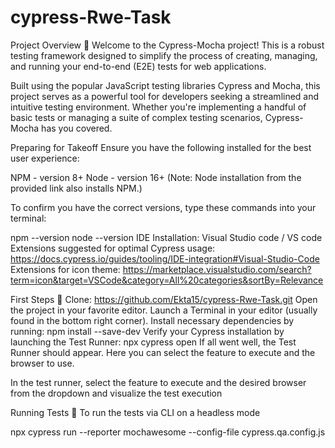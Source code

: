 # cypress-Rwe-Task


Project Overview 📝
Welcome to the Cypress-Mocha project! This is a robust testing framework designed to simplify the process of creating, managing, and running your end-to-end (E2E) tests for web applications.

Built using the popular JavaScript testing libraries Cypress and Mocha, this project serves as a powerful tool for developers seeking a streamlined and intuitive testing environment. Whether you're implementing a handful of basic tests or managing a suite of complex testing scenarios, Cypress-Mocha has you covered.


Preparing for Takeoff 
Ensure you have the following installed for the best user experience:

NPM - version 8+
Node - version 16+
(Note: Node installation from the provided link also installs NPM.)

To confirm you have the correct versions, type these commands into your terminal:

npm --version
node --version
IDE Installation: Visual Studio code / VS code Extensions suggested for optimal Cypress usage: https://docs.cypress.io/guides/tooling/IDE-integration#Visual-Studio-Code Extensions for icon theme: https://marketplace.visualstudio.com/search?term=icon&target=VSCode&category=All%20categories&sortBy=Relevance

First Steps 👣
Clone: https://github.com/Ekta15/cypress-Rwe-Task.git
Open the project in your favorite editor.
Launch a Terminal in your editor (usually found in the bottom right corner).
Install necessary dependencies by running:
npm install --save-dev
Verify your Cypress installation by launching the Test Runner:
npx cypress open
If all went well, the Test Runner should appear. Here you can select the feature to execute and the browser to use.

In the test runner, select the feature to execute and the desired browser from the dropdown and visualize the test execution

Running Tests 🧪
To run the tests via CLI on a headless mode

npx cypress run --reporter mochawesome --config-file cypress.qa.config.js



